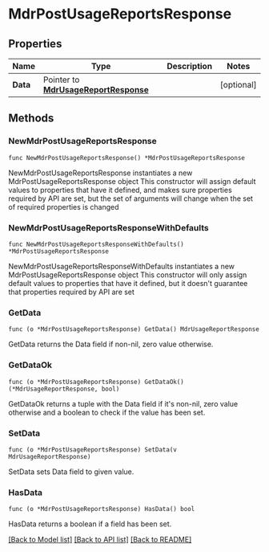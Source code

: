 # MdrPostUsageReportsResponse

## Properties

Name | Type | Description | Notes
------------ | ------------- | ------------- | -------------
**Data** | Pointer to [**MdrUsageReportResponse**](MdrUsageReportResponse.md) |  | [optional] 

## Methods

### NewMdrPostUsageReportsResponse

`func NewMdrPostUsageReportsResponse() *MdrPostUsageReportsResponse`

NewMdrPostUsageReportsResponse instantiates a new MdrPostUsageReportsResponse object
This constructor will assign default values to properties that have it defined,
and makes sure properties required by API are set, but the set of arguments
will change when the set of required properties is changed

### NewMdrPostUsageReportsResponseWithDefaults

`func NewMdrPostUsageReportsResponseWithDefaults() *MdrPostUsageReportsResponse`

NewMdrPostUsageReportsResponseWithDefaults instantiates a new MdrPostUsageReportsResponse object
This constructor will only assign default values to properties that have it defined,
but it doesn't guarantee that properties required by API are set

### GetData

`func (o *MdrPostUsageReportsResponse) GetData() MdrUsageReportResponse`

GetData returns the Data field if non-nil, zero value otherwise.

### GetDataOk

`func (o *MdrPostUsageReportsResponse) GetDataOk() (*MdrUsageReportResponse, bool)`

GetDataOk returns a tuple with the Data field if it's non-nil, zero value otherwise
and a boolean to check if the value has been set.

### SetData

`func (o *MdrPostUsageReportsResponse) SetData(v MdrUsageReportResponse)`

SetData sets Data field to given value.

### HasData

`func (o *MdrPostUsageReportsResponse) HasData() bool`

HasData returns a boolean if a field has been set.


[[Back to Model list]](../README.md#documentation-for-models) [[Back to API list]](../README.md#documentation-for-api-endpoints) [[Back to README]](../README.md)


